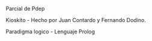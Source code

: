 Parcial de Pdep

Kioskito - Hecho por Juan Contardo y Fernando Dodino.

Paradigma logico - Lenguaje Prolog